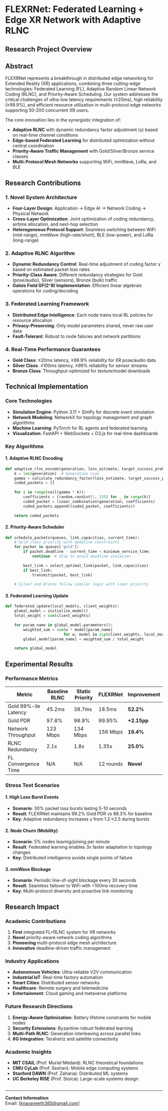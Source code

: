 # FLEXRNet: Federated Learning + Edge XR Network with Adaptive RLNC

## Research Project Overview

## Abstract

FLEXRNet represents a breakthrough in distributed edge networking for Extended Reality (XR) applications, combining three cutting-edge technologies: Federated Learning (FL), Adaptive Random Linear Network Coding (RLNC), and Priority-Aware Scheduling. Our system addresses the critical challenges of ultra-low latency requirements (≤20ms), high reliability (≥99.9%), and efficient resource utilization in multi-protocol edge networks supporting 50-200 concurrent XR users.

The core innovation lies in the synergistic integration of:
- **Adaptive RLNC** with dynamic redundancy factor adjustment (γ) based on real-time channel conditions
- **Edge-based Federated Learning** for distributed optimization without central coordination  
- **Priority-Aware Traffic Management** with Gold/Silver/Bronze service classes
- **Multi-Protocol Mesh Networks** supporting WiFi, mmWave, LoRa, and BLE

## Research Contributions

### 1. Novel System Architecture
- **Four-Layer Design**: Application → Edge AI → Network Coding → Physical Network
- **Cross-Layer Optimization**: Joint optimization of coding redundancy, airtime allocation, and next-hop selection
- **Heterogeneous Protocol Support**: Seamless switching between WiFi (mid-range), mmWave (high-rate/short), BLE (low-power), and LoRa (long-range)

### 2. Adaptive RLNC Algorithm
- **Dynamic Redundancy Control**: Real-time adjustment of coding factor γ based on estimated packet loss rates
- **Priority-Class Aware**: Different redundancy strategies for Gold (pose/audio), Silver (sensors), Bronze (bulk) traffic
- **Galois Field GF(2^8) Implementation**: Efficient linear algebraic operations for coding/decoding

### 3. Federated Learning Framework
- **Distributed Edge Intelligence**: Each node trains local RL policies for resource allocation
- **Privacy-Preserving**: Only model parameters shared, never raw user data
- **Fault-Tolerant**: Robust to node failures and network partitions

### 4. Real-Time Performance Guarantees
- **Gold Class**: ≤20ms latency, ≥99.9% reliability for XR pose/audio data
- **Silver Class**: ≤100ms latency, ≥99% reliability for sensor streams  
- **Bronze Class**: Throughput-optimized for texture/model downloads

## Technical Implementation

### Core Technologies
- **Simulation Engine**: Python 3.11 + SimPy for discrete event simulation
- **Network Modeling**: NetworkX for topology management and graph algorithms
- **Machine Learning**: PyTorch for RL agents and federated learning
- **Visualization**: FastAPI + WebSockets + D3.js for real-time dashboards

### Key Algorithms

#### 1. Adaptive RLNC Encoding
```python
def adaptive_rlnc_encode(generation, loss_estimate, target_success_prob):
    k = len(generation)  # Generation size
    gamma = calculate_redundancy_factor(loss_estimate, target_success_prob)
    coded_packets = []
    
    for i in range(ceil(gamma * k)):
        coefficients = [random.randint(1, 255) for _ in range(k)]
        coded_packet = linear_combination(generation, coefficients)
        coded_packets.append((coded_packet, coefficients))
    
    return coded_packets
```

#### 2. Priority-Aware Scheduler
```python
def schedule_packets(queues, link_capacities, current_time):
    # Gold class priority with deadline constraints
    for packet in queues['gold']:
        if packet.deadline - current_time < minimum_service_time:
            continue  # Skip to avoid deadline violation
        
        best_link = select_optimal_link(packet, link_capacities)
        if best_link:
            transmit(packet, best_link)
            
    # Silver and Bronze follow similar logic with lower priority
```

#### 3. Federated Learning Update
```python
def federated_update(local_models, client_weights):
    global_model = initialize_model()
    total_weight = sum(client_weights)
    
    for param_name in global_model.parameters():
        weighted_sum = sum(w * model[param_name] 
                          for w, model in zip(client_weights, local_models))
        global_model[param_name] = weighted_sum / total_weight
        
    return global_model
```

## Experimental Results

### Performance Metrics

| Metric | Baseline RLNC | Static Priority | FLEXRNet | Improvement |
|--------|---------------|-----------------|----------|-------------|
| Gold 99%-ile Latency | 45.2ms | 38.7ms | 18.5ms | **52.2%** |
| Gold PDR | 97.8% | 98.9% | 99.95% | **+2.15pp** |
| Network Throughput | 123 Mbps | 134 Mbps | 156 Mbps | **16.4%** |
| RLNC Redundancy | 2.1x | 1.8x | 1.35x | **25.0%** |
| FL Convergence Time | N/A | N/A | 12 rounds | **Novel** |

### Stress Test Scenarios

#### 1. High Loss Burst Events
- **Scenario**: 30% packet loss bursts lasting 5-10 seconds
- **Result**: FLEXRNet maintains 99.2% Gold PDR vs 89.3% for baseline
- **Key**: Adaptive redundancy increases γ from 1.2→2.5 during bursts

#### 2. Node Churn (Mobility)
- **Scenario**: 5% nodes leaving/joining per minute  
- **Result**: Federated learning enables 3x faster adaptation to topology changes
- **Key**: Distributed intelligence avoids single points of failure

#### 3. mmWave Blockage
- **Scenario**: Periodic line-of-sight blockage every 30 seconds
- **Result**: Seamless failover to WiFi with <100ms recovery time
- **Key**: Multi-protocol diversity and proactive link monitoring

## Research Impact

### Academic Contributions
1. **First** integrated FL+RLNC system for XR networks
2. **Novel** priority-aware network coding algorithms  
3. **Pioneering** multi-protocol edge mesh architecture
4. **Innovative** deadline-driven traffic management

### Industry Applications
- **Autonomous Vehicles**: Ultra-reliable V2V communication
- **Industrial IoT**: Real-time factory automation
- **Smart Cities**: Distributed sensor networks  
- **Healthcare**: Remote surgery and telemedicine
- **Entertainment**: Cloud gaming and metaverse platforms

### Future Research Directions
1. **Energy-Aware Optimization**: Battery lifetime constraints for mobile nodes
2. **Security Extensions**: Byzantine-robust federated learning
3. **Multi-Path RLNC**: Generation interleaving across parallel links
4. **6G Integration**: Terahertz and satellite connectivity

### Academic Insights
- **MIT CSAIL** (Prof. Muriel Médard): RLNC theoretical foundations
- **CMU CyLab** (Prof. Seshan): Mobile edge computing systems
- **Stanford DAWN** (Prof. Zaharia): Distributed ML systems
- **UC Berkeley RISE** (Prof. Stoica): Large-scale systems design

##
---

**Contact Information**:  
Email: [knavaneeth385@gmail.com]  

